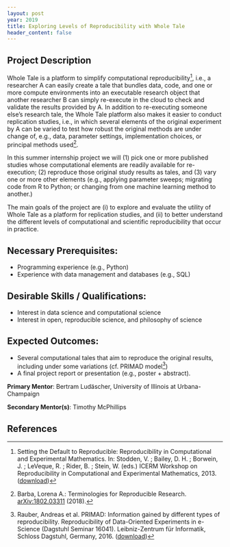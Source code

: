 ```yaml
---
layout: post
year: 2019
title: Exploring Levels of Reproducibility with Whole Tale
header_content: false
---
```


## Project Description

Whole Tale is a platform to simplify computational reproducibility[^SBBL13],
i.e., a researcher A can easily create a tale that bundles data, code, and one
or more compute environments into an executable research object that another
researcher B can simply re-execute in the cloud to check and validate the
results provided by A. In addition to re-executing someone else’s research tale,
the Whole Tale platform also makes it easier to conduct replication studies,
i.e., in which several elements of the original experiment by A can be varied to
test how robust the original methods are under change of, e.g., data, parameter
settings, implementation choices, or principal methods used[^Barb18].  

In this summer internship project we will (1) pick one or more published studies 
whose computational elements are readily available for re-execution; (2) reproduce
those original study results as tales, and (3) vary one or more other elements
(e.g., applying parameter sweeps; migrating code from R to Python; or changing
from one machine learning method to another.)   

The main goals of the project are (i) to explore and evaluate the utility of
Whole Tale as a platform for replication studies, and (ii) to better understand
the different levels of computational and scientific reproducibility that occur
in practice.


## Necessary Prerequisites:
 * Programming experience (e.g., Python)
 * Experience with data management and databases (e.g., SQL)


## Desirable Skills / Qualifications:
 * Interest in data science and computational science
 * Interest in open, reproducible science, and philosophy of science

## Expected Outcomes:
 * Several computational tales that aim to reproduce the original results, including under some variations (cf. PRIMAD model[^RBDF16])
 * A final project report or presentation (e.g., poster + abstract).  


**Primary Mentor**: Bertram Ludäscher, University of Illinois at Urbana-Champaign

**Secondary Mentor(s)**: Timothy McPhillips


## References

[^SBBL13]: Setting the Default to Reproducible: Reproducibility in Computational and Experimental Mathematics. In: Stodden, V. ; Bailey, D. H. ; Borwein, J. ; LeVeque, R. ; Rider, B. ; Stein, W. (eds.) ICERM Workshop on Reproducibility in Computational and Experimental Mathematics, 2013. ([download](http://stodden.net/icerm_report.pdf))

[^Barb18]: Barba, Lorena A.: Terminologies for Reproducible Research. [arXiv:1802.03311](https://arxiv.org/abs/1802.03311) (2018). 

[^RBDF16]: Rauber, Andreas et al. PRIMAD: Information gained by different types of reproducibility. Reproducibility of Data-Oriented Experiments in e-Science (Dagstuhl Seminar 16041). Leibniz-Zentrum für Informatik, Schloss Dagstuhl, Germany, 2016. ([download](http://drops.dagstuhl.de/opus/volltexte/2016/5817/pdf/dagrep_v006_i001_p108_s16041.pdf))
